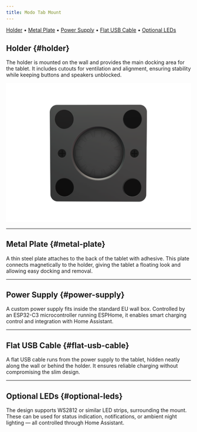 ```yaml
---
title: Modo Tab Mount
---
```

<nav class="top-nav">
  <a href="#holder">Holder</a> •
  <a href="#metal-plate">Metal Plate</a> •
  <a href="#power-supply">Power Supply</a> •
  <a href="#flat-usb-cable">Flat USB Cable</a> •
  <a href="#optional-leds">Optional LEDs</a>
</nav>

## Holder {#holder}
The holder is mounted on the wall and provides the main docking area for the tablet. It includes cutouts for ventilation and alignment, ensuring stability while keeping buttons and speakers unblocked.

![Plate Front](images/pic_1.png)

---

## Metal Plate {#metal-plate}
A thin steel plate attaches to the back of the tablet with adhesive. This plate connects
magnetically to the holder, giving the tablet a floating look and allowing easy docking
and removal.

---

## Power Supply {#power-supply}
A custom power supply fits inside the standard EU wall box. Controlled by an ESP32-C3
microcontroller running ESPHome, it enables smart charging control and integration
with Home Assistant.

---

## Flat USB Cable {#flat-usb-cable}
A flat USB cable runs from the power supply to the tablet, hidden neatly along the wall
or behind the holder. It ensures reliable charging without compromising the slim design.

---

## Optional LEDs {#optional-leds}
The design supports WS2812 or similar LED strips, surrounding the mount. These can be
used for status indication, notifications, or ambient night lighting — all controlled
through Home Assistant.
